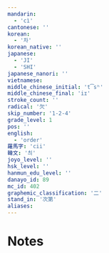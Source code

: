 ```yaml
---
mandarin:
  - 'cì'
cantonese: ''
korean:
  - '차'
korean_native: ''
japanese:
  - 'JI'
  - 'SHI'
japanese_nanori: ''
vietnamese:
middle_chinese_initial: 't͡sʰ'
middle_chinese_final: 'iɪ'
stroke_count: ''
radical: '欠'
skip_number: '1-2-4'
grade_level: 1
pos: ''
english:
  - 'order'
羅馬字: 'cii'
韓文: '츼'
joyo_level: ''
hsk_level: ''
hanmun_edu_level: ''
danayo_id: 89
mc_id: 402
graphemic_classification: '二'
stand_in: '次第'
aliases:
---
```


# Notes
